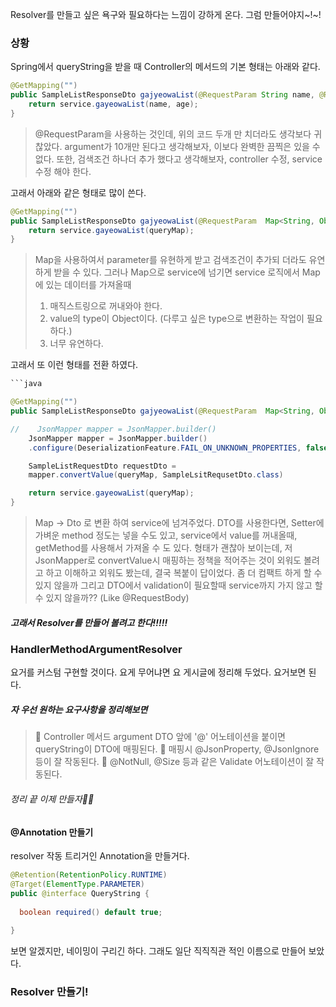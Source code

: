 
Resolver를 만들고 싶은 욕구와 필요하다는 느낌이 강하게 온다.
그럼 만들어야지~!~!

### 상황
Spring에서 queryString을 받을 때 Controller의 메서드의 기본 형태는 아래와 같다.

```java
@GetMapping("")
public SampleListResponseDto gajyeowaList(@RequestParam String name, @RequestParam Integer age) {
	return service.gayeowaList(name, age);
}
```

> @RequestParam을 사용하는 것인데, 위의 코드 두개 만 치더라도 생각보다 귀찮았다.
> argument가 10개만 된다고 생각해보자, 이보다 완벽한 끔찍은 있을 수 없다. 
> 또한, 검색조건 하나더 추가 했다고 생각해보자, controller 수정, service 수정 해야 한다.

고래서 아래와 같은 형태로 많이 쓴다.

```java
@GetMapping("")
public SampleListResponseDto gajyeowaList(@RequestParam  Map<String, Object> queryMap) {
	return service.gayeowaList(queryMap);
}
```

> Map을 사용하여서 parameter를 유현하게 받고 검색조건이 추가되 더라도 유연하게 받을 수 있다.
> 그러나 Map으로 service에 넘기면 service 로직에서 Map에 있는 데이터를 가져올때 
> 	1. 매직스트링으로 꺼내와야 한다.
> 	2. value의 type이 Object이다. (다루고 싶은 type으로 변환하는 작업이 필요하다.)
> 	3. 너무 유연하다.

고래서 또 이런 형태를 전환 하였다.
```java
```java

@GetMapping("")
public SampleListResponseDto gajyeowaList(@RequestParam  Map<String, Object> queryMap) {

//    JsonMapper mapper = JsonMapper.builder()  
	JsonMapper mapper = JsonMapper.builder()
	.configure(DeserializationFeature.FAIL_ON_UNKNOWN_PROPERTIES, false).build();

	SampleListRequestDto requestDto = 
	mapper.convertValue(queryMap, SampleLsitRequsetDto.class)

	return service.gayeowaList(queryMap);
}
```

> Map → Dto 로 변환 하여 service에 넘겨주었다.
> DTO를 사용한다면, Setter에 가벼운 method 정도는 넣을 수도 있고, 
> service에서 value를 꺼내올때, getMethod를 사용해서 가져올 수 도 있다.
> 형태가 괜찮아 보이는데, 저 JsonMapper로 convertValue시 매핑하는 정책을 적어주는 것이 외워도 볼려고 하고 이해하고 외워도 봤는데, 결국 복붙이 답이었다. 
> 좀 더 컴팩트 하게 할 수 있지 않을까 그리고 DTO에서 validation이 필요할때 service까지 가지 않고 할 수 있지 않을까?? (Like @RequestBody)


##### 고래서 Resolver를 만들어 볼려고 한다!!!!!
### HandlerMethodArgumentResolver
요거를 커스텀 구현할 것이다.
요게 무어냐면 요 게시글에 정리해 두었다. 요거보면 된다.


##### 자 우선 원하는 요구사항을 정리해보면
> 📌 Controller 메서드 argument DTO 앞에 '@' 어노테이션을 붙이면 queryString이 DTO에 매핑된다.
> 📌 매핑시 @JsonProperty, @JsonIgnore등이 잘 작동된다.
> 📌 @NotNull, @Size 등과 같은 Validate 어노테이션이 잘 작동된다.
###### 정리 끝 이제 만들자💪💪
#### @Annotation 만들기
resolver 작동 트리거인 Annotation을 만들거다.
```java
@Retention(RetentionPolicy.RUNTIME)  
@Target(ElementType.PARAMETER)  
public @interface QueryString {  
  
  boolean required() default true;  
  
}
```

보면 알겠지만, 네이밍이 구리긴 하다. 그래도 일단 직직직관 적인 이름으로 만들어 보았다.

### Resolver 만들기!
